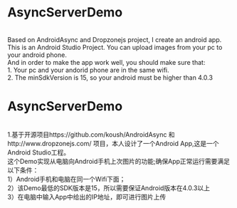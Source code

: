 <h1>AsyncServerDemo</h1> <br/>
Based on AndroidAsync and Dropzonejs project, I create an android app. <br/>
This is an Android Studio Project. You can upload images from your pc to your android phone. <br/>
And in order to make the app work well, you should make sure that: <br/>
1. Your pc and your andorid phone are in the same wifi. <br/>
2. The minSdkVersion is 15, so your android must be higher than 4.0.3<br/>

<h1>AsyncServerDemo</h1> <br/>
1.基于开源项目https://github.com/koush/AndroidAsync 和 http://www.dropzonejs.com/ 项目，本人设计了一个Android App,这是一个Android Studio工程。<br/>
这个Demo实现从电脑向Android手机上次图片的功能;确保App正常运行需要满足以下条件： <br/>
1）Android手机和电脑在同一个Wifi下面； <br/>
2）该Demo最低的SDK版本是15，所以需要保证Android版本在4.0.3以上 <br/>
3）在电脑中输入App中给出的IP地址，即可进行图片上传<br/>
